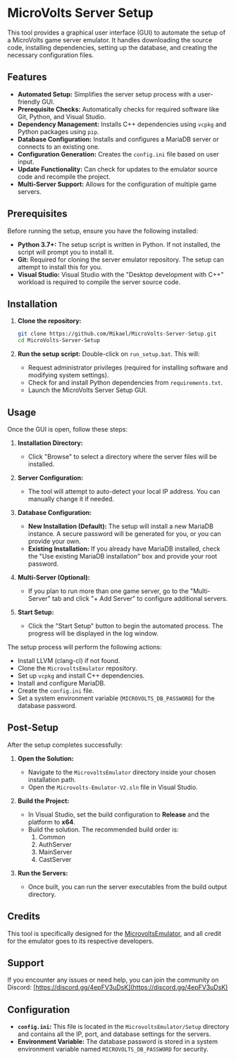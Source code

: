 # MicroVolts Server Setup

This tool provides a graphical user interface (GUI) to automate the setup of a MicroVolts game server emulator. It handles downloading the source code, installing dependencies, setting up the database, and creating the necessary configuration files.

## Features

- **Automated Setup:** Simplifies the server setup process with a user-friendly GUI.
- **Prerequisite Checks:** Automatically checks for required software like Git, Python, and Visual Studio.
- **Dependency Management:** Installs C++ dependencies using `vcpkg` and Python packages using `pip`.
- **Database Configuration:** Installs and configures a MariaDB server or connects to an existing one.
- **Configuration Generation:** Creates the `config.ini` file based on user input.
- **Update Functionality:** Can check for updates to the emulator source code and recompile the project.
- **Multi-Server Support:** Allows for the configuration of multiple game servers.

## Prerequisites

Before running the setup, ensure you have the following installed:

- **Python 3.7+:** The setup script is written in Python. If not installed, the script will prompt you to install it.
- **Git:** Required for cloning the server emulator repository. The setup can attempt to install this for you.
- **Visual Studio:** Visual Studio with the "Desktop development with C++" workload is required to compile the server source code.

## Installation

1.  **Clone the repository:**
    ```bash
    git clone https://github.com/Mikael/MicroVolts-Server-Setup.git
    cd MicroVolts-Server-Setup
    ```

2.  **Run the setup script:**
    Double-click on `run_setup.bat`. This will:
    - Request administrator privileges (required for installing software and modifying system settings).
    - Check for and install Python dependencies from `requirements.txt`.
    - Launch the MicroVolts Server Setup GUI.

## Usage

Once the GUI is open, follow these steps:

1.  **Installation Directory:**
    - Click "Browse" to select a directory where the server files will be installed.

2.  **Server Configuration:**
    - The tool will attempt to auto-detect your local IP address. You can manually change it if needed.

3.  **Database Configuration:**
    - **New Installation (Default):** The setup will install a new MariaDB instance. A secure password will be generated for you, or you can provide your own.
    - **Existing Installation:** If you already have MariaDB installed, check the "Use existing MariaDB installation" box and provide your root password.

4.  **Multi-Server (Optional):**
    - If you plan to run more than one game server, go to the "Multi-Server" tab and click "+ Add Server" to configure additional servers.

5.  **Start Setup:**
    - Click the "Start Setup" button to begin the automated process. The progress will be displayed in the log window.

The setup process will perform the following actions:
- Install LLVM (clang-cl) if not found.
- Clone the `MicrovoltsEmulator` repository.
- Set up `vcpkg` and install C++ dependencies.
- Install and configure MariaDB.
- Create the `config.ini` file.
- Set a system environment variable (`MICROVOLTS_DB_PASSWORD`) for the database password.

## Post-Setup

After the setup completes successfully:

1.  **Open the Solution:**
    - Navigate to the `MicrovoltsEmulator` directory inside your chosen installation path.
    - Open the `Microvolts-Emulator-V2.sln` file in Visual Studio.

2.  **Build the Project:**
    - In Visual Studio, set the build configuration to **Release** and the platform to **x64**.
    - Build the solution. The recommended build order is:
        1.  Common
        2.  AuthServer
        3.  MainServer
        4.  CastServer

3.  **Run the Servers:**
    - Once built, you can run the server executables from the build output directory.

## Credits

This tool is specifically designed for the [MicrovoltsEmulator](https://github.com/SoWeBegin/MicrovoltsEmulator), and all credit for the emulator goes to its respective developers.

## Support

If you encounter any issues or need help, you can join the community on Discord:
[https://discord.gg/4epFV3uDsK](https://discord.gg/4epFV3uDsK)

## Configuration

- **`config.ini`:** This file is located in the `MicrovoltsEmulator/Setup` directory and contains all the IP, port, and database settings for the servers.
- **Environment Variable:** The database password is stored in a system environment variable named `MICROVOLTS_DB_PASSWORD` for security.
